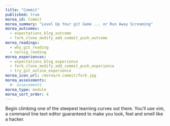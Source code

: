 ```yaml
---
title: "Commit"
published: true
morea_id: Commit
morea_summary: "Level Up Your git Game ... or Run Away Screaming"
morea_outcomes:
  - expectations_blog_outcome
  - fork_clone_modify_add_commit_push_outcome
morea_readings:
  - why_git_reading
  - norvig_reading
morea_experiences:
  - expectations_blog_experience
  - fork_clone_modify_add_commit_push_experience
  - try_git_online_experience
morea_icon_url: /morea/4.commit/fork.jpg
morea_assessments:
  #- assessment1
morea_type: module
morea_sort_order: 4
---
```


Begin climbing one of the steepest learning curves out there. You'll use vim, a command line text editor guaranteed to make you look, feel and smell like a hacker.
